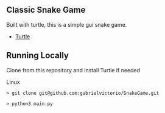 ## Classic Snake Game 

Built with turtle, this is a simple gui snake game.

- [Turtle](https://docs.python.org/3/library/turtle.html)

## Running Locally 

Clone from this repository and install Turtle if needed

Linux
```
> git clone git@github.com:gabrielvictorio/SnakeGame.git

> python3 main.py
```
